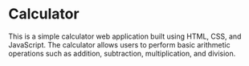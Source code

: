 # Calculator
This is a simple calculator web application built using HTML, CSS, and JavaScript. The calculator allows users to perform basic arithmetic operations such as addition, subtraction, multiplication, and division.
